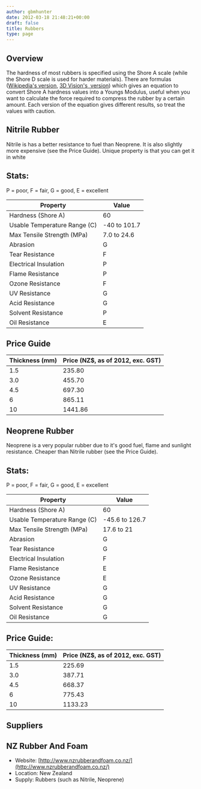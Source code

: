 ```yaml
---
author: gbmhunter
date: 2012-03-18 21:48:21+00:00
draft: false
title: Rubbers
type: page
---
```


## Overview

The hardness of most rubbers is specified using the Shore A scale (while the Shore D scale is used for harder materials). There are formulas ([Wikipedia's version](http://en.wikipedia.org/wiki/Shore_durometer), [3D Vision's  version](http://www.3dvision.com/wordpress/index.php/2011/07/14/convert-durometer-to-youngs-modulus/)) which gives an equation to convert Shore A hardness values into a Youngs Modulus, useful when you want to calculate the force required to compress the rubber by a certain amount. Each version of the equation gives different results, so treat the values with caution.

## Nitrile Rubber

Nitrile is has a better resistance to fuel than Neoprene. It is also slightly more expensive (see the Price Guide). Unique property is that you can get it in white

## Stats:


P = poor, F = fair, G = good, E = excellent

<table>
    <thead>
        <tr>
            <th>Property</th>
            <th>Value</th>
        </tr>
    </thead>
<tbody >
<tr >
<td >Hardness (Shore A)
</td>

<td >60
</td>
</tr>
<tr >

<td >Usable Temperature Range (C)
</td>

<td >-40 to 101.7
</td>
</tr>
<tr >

<td >Max Tensile Strength (MPa)
</td>

<td >7.0 to 24.6
</td>
</tr>
<tr >

<td >Abrasion
</td>

<td >G
</td>
</tr>
<tr >

<td >Tear Resistance
</td>

<td >F
</td>
</tr>
<tr >

<td >Electrical Insulation
</td>

<td >P
</td>
</tr>
<tr >

<td >Flame Resistance
</td>

<td >P
</td>
</tr>
<tr >

<td >Ozone Resistance
</td>

<td >F
</td>
</tr>
<tr >

<td >UV Resistance
</td>

<td >G
</td>
</tr>
<tr >

<td >Acid Resistance
</td>

<td >G
</td>
</tr>
<tr >

<td >Solvent Resistance
</td>

<td >P
</td>
</tr>
<tr >

<td >Oil Resistance
</td>

<td >E
</td>
</tr>
</tbody>
</table>

## Price Guide

<table>
    <thead>
        <tr>
            <th>Thickness (mm)</th>
            <th>Price (NZ$, as of 2012, exc. GST)</th>
        </tr>
    </thead>
<tbody >
<tr >
<td >1.5
</td>

<td >235.80
</td>
</tr>
<tr >

<td >3.0
</td>

<td >455.70
</td>
</tr>
<tr >

<td >4.5
</td>

<td >697.30
</td>
</tr>
<tr >

<td >6
</td>

<td >865.11
</td>
</tr>
<tr >

<td >10
</td>

<td >1441.86
</td>
</tr>
</tbody>
</table>

## Neoprene Rubber

Neoprene is a very popular rubber due to it's good fuel, flame and sunlight resistance. Cheaper than Nitrile rubber (see the Price Guide).

## Stats:

P = poor, F = fair, G = good, E = excellent

<table>
    <thead>
        <tr>
            <th>Property</th>
            <th>Value</th>
        </tr>
    </thead>
<tbody >
<tr >
<td >Hardness (Shore A)
</td>

<td >60
</td>
</tr>
<tr >

<td >Usable Temperature Range (C)
</td>

<td >-45.6 to 126.7
</td>
</tr>
<tr >

<td >Max Tensile Strength (MPa)
</td>

<td >17.6 to 21
</td>
</tr>
<tr >

<td >Abrasion
</td>

<td >G
</td>
</tr>
<tr >

<td >Tear Resistance
</td>

<td >G
</td>
</tr>
<tr >

<td >Electrical Insulation
</td>

<td >F
</td>
</tr>
<tr >

<td >Flame Resistance
</td>

<td >E
</td>
</tr>
<tr >

<td >Ozone Resistance
</td>

<td >E
</td>
</tr>
<tr >

<td >UV Resistance
</td>

<td >G
</td>
</tr>
<tr >

<td >Acid Resistance
</td>

<td >G
</td>
</tr>
<tr >

<td >Solvent Resistance
</td>

<td >G
</td>
</tr>
<tr >

<td >Oil Resistance
</td>

<td >G
</td>
</tr>
</tbody>
</table>

## Price Guide:

<table>
    <thead>
        <tr>
            <th>Thickness (mm)</th>
            <th>Price (NZ$, as of 2012, exc. GST)</th>
        </tr>
    </thead>
<tbody >

<tr >
<td >1.5
</td>

<td >225.69
</td>
</tr>
<tr >

<td >3.0
</td>

<td >387.71
</td>
</tr>
<tr >

<td >4.5
</td>

<td >668.37
</td>
</tr>
<tr >

<td >6
</td>

<td >775.43
</td>
</tr>
<tr >

<td >10
</td>

<td >1133.23
</td>
</tr>
</tbody>
</table>

## Suppliers

## NZ Rubber And Foam

* Website: [http://www.nzrubberandfoam.co.nz/](http://www.nzrubberandfoam.co.nz/)
* Location: New Zealand
* Supply: Rubbers (such as Nitrile, Neoprene)


